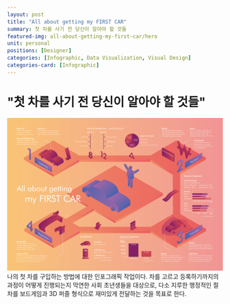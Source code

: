 ```yaml
---
layout: post
title: "All about getting my FIRST CAR"
summary: 첫 차를 사기 전 당신이 알아야 할 것들
featured-img: all-about-getting-my-first-car/hero
unit: personal
positions: [Designer]
categories: [Infographic, Data Visualization, Visual Design]
categories-card: [Infographic]
---
```


# "첫 차를 사기 전 당신이 알아야 할 것들"


![My First Car](/assets/img/posts/all-about-getting-my-first-car/P2.png#center)
나의 첫 차를 구입하는 방법에 대한 인포그래픽 작업이다. 차를 고르고 등록하기까지의 과정이 어떻게 진행되는지 막연한 사회 초년생들을 대상으로, 다소 지루한 행정적인 절차를 보드게임과 3D 퍼즐 형식으로 재미있게 전달하는 것을 목표로 한다.